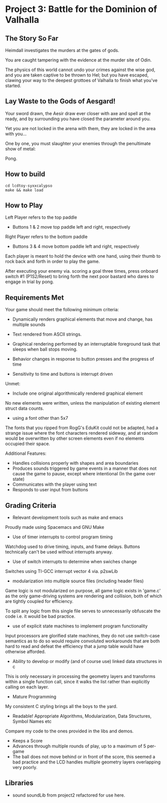 # Project 3: Battle for the Dominion of Valhalla
## The Story So Far

Heimdall investigates the murders at the gates of gods.

You are caught tampering with the evidence at the murder site of Odin.

The physics of this world cannot undo your crimes against the wise god,
and you are taken captive to be thrown to Hel; but you have escaped,
clawing your way to the deepest grottoes of Valhalla to finish what you've
started.

## Lay Waste to the Gods of Aesgard!

Your sword drawn, the Aesir draw ever closer with axe and spell at the ready,
and by surrounding you have closed the parameter around you.

Yet you are not locked in the arena with them, they are locked in the area with you...

One by one, you must slaughter your enemies through the penultimate show of metal:

Pong.

## How to build

```
cd lcdtoy-syxxcalypso
make && make load
```

## How to Play

Left Player refers to the top paddle
- Buttons 1 & 2 move top paddle left and right, respectively

Right Player refers to the bottom paddle
- Buttons 3 & 4 move bottom paddle left and right, respectively

Each player is meant to hold the device with one hand, using
their thumb to rock back and forth in order to play the game.

After executing your enemy via. scoring a goal three times, press
onboard switch #1 (P1S2/Reset) to bring forth the next poor bastard
who dares to engage in trial by pong.

## Requirements Met
Your game should meet the following minimum criteria:

- Dynamically renders graphical elements that move and change, has multiple sounds

- Text rendered from ASCII strings.
- Graphical rendering performed by an interruptable foreground task that sleeps when ball stops moving.
- Behavior changes in response to button presses and the progress of time
- Sensitivity to time and buttons is interrupt driven

Unmet:
- Include one original algorithmically rendered graphical element 

No new elements were written, unless the manipulation of existing element struct data counts.

- using a font other than 5x7

The fonts that you ripped from RogG's EduKit could not be adapted, had a strange issue where the font characters rendered sideway, and at random would be overwritten by other screen elements even if no elements occupied their space.

Additional Features:

- Handles collisions properly with shapes and area boundaries
- Produces sounds triggered by game events in a manner that does not cause the game to pause, except where intentional (In the game over state)
- Communicates with the player using text
- Responds to user input from buttons

## Grading Criteria

- Relevant development tools such as make and emacs

Proudly made using Spacemacs and GNU Make

- Use of timer interrupts to control program timing

Watchdog used to drive timing, inputs, and frame delays. Buttons technically can't be used without interrupts anyway.

- Use of switch interrupts to determine when swiches change

Switches using TI-GCC interrupt vector 4 via. p2swLib

- modularization into multiple source files (including header files)

Game logic is not modularized on purpose, all game logic exists in 'game.c' as the only game-driving systems are rendering and collision, both of which are tightly coupled for efficiency.

To split any logic from this single file serves to unnecessarily obfuscate
the code i.e. it would be bad practice.

- use of explicit state machines to implement program functionality

Input processors are glorified state machines, they do not use switch-case semantics as to do so would require convoluted workarounds that are both
hard to read and defeat the efficiency that a jump table would have otherwise afforded.

- Ability to develop or modify (and of course use) linked data structures in c

This is only necessary in processing the geometry layers and transforms within a single function call, since it walks the list rather than explicitly calling on each layer.

- Mature Programming

My consistent C styling brings all the boys to the yard.

- Readable! Appropriate Algorithms, Modularization, Data Structures, Symbol Names etc

Compare my code to the ones provided in the libs and demos.

- Keeps a Score
- Advances through multiple rounds of play, up to a maximum of 5 per-game
- The ball does not move behind or in front of the score, this seemed a bad practice and the LCD handles multiple geometry layers overlapping very poorly.

## Libraries

- sound
soundLib from project2 refactored for use here.
